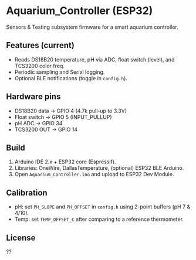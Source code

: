 # Aquarium_Controller (ESP32)

Sensors & Testing subsystem firmware for a smart aquarium controller.

## Features (current)
- Reads DS18B20 temperature, pH via ADC, float switch (level), and TCS3200 color freq.
- Periodic sampling and Serial logging.
- Optional BLE notifications (toggle in `config.h`).

## Hardware pins
- DS18B20 data → GPIO 4 (4.7k pull-up to 3.3V)
- Float switch → GPIO 5 (INPUT_PULLUP)
- pH ADC → GPIO 34
- TCS3200 OUT → GPIO 14

## Build
1. Arduino IDE 2.x + ESP32 core (Espressif).
2. Libraries: OneWire, DallasTemperature, (optional) ESP32 BLE Arduino.
3. Open `Aquarium_Controller.ino` and upload to ESP32 Dev Module.

## Calibration
- pH: set `PH_SLOPE` and `PH_OFFSET` in `config.h` using 2-point buffers (pH 7 & 4/10).
- Temp: set `TEMP_OFFSET_C` after comparing to a reference thermometer.

## License
??